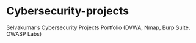 # Cybersecurity-projects
Selvakumar’s Cybersecurity Projects Portfolio (DVWA, Nmap, Burp Suite, OWASP Labs)

